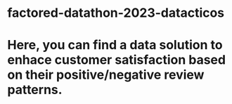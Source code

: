 # factored-datathon-2023-datacticos
# Here, you can find a data solution to enhace customer satisfaction based on their positive/negative review patterns.
